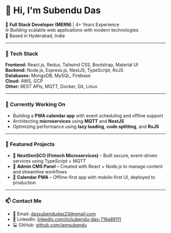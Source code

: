 # 👋 Hi, I'm Subendu Das

🎯 **Full Stack Developer (MERN)** | 4+ Years Experience  
🌐 Building scalable web applications with modern technologies  
📍 Based in Hyderabad, India

---

### 🧰 Tech Stack

**Frontend:** React.js, Redux, Tailwind CSS, Bootstrap, Material UI  
**Backend:** Node.js, Express.js, NestJS, TypeScript, RxJS  
**Databases:** MongoDB, MySQL, Firebase  
**Cloud:** AWS, GCP  
**Other:** REST APIs, MQTT, Docker, Git, Linux

---

### 🔭 Currently Working On

- Building a **PWA calendar app** with event scheduling and offline support
- Architecting **microservices** using **MQTT** and **NestJS**
- Optimizing performance using **lazy loading**, **code splitting**, and **RxJS**

---

### 📌 Featured Projects

- 🔹 **NextGenSCO (Fintech Microservices)** – Built secure, event-driven services using TypeScript + MQTT
- 🔹 **Admin CMS Panel** – Created with React + Node.js to manage content and streamline workflows
- 🔹 **Calendar PWA** – Offline-first app with mobile-first UI, deployed to production

---

### 📫 Contact Me

- 📧 Email: dassubendudas23@gmail.com
- 🔗 LinkedIn: [linkedin.com/in/subendu-das-719a89111](https://www.linkedin.com/in/subendu-das-719a89111/)
- 💻 GitHub: [github.com/iamsubendu](https://github.com/iamsubendu)
